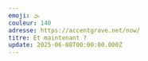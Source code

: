 ```yaml
---
emoji: 🌫
couleur: 140
adresse: https://accentgrave.net/now/
titre: Et maintenant ?
update: 2025-06-08T00:00:00.000Z
---
```

